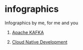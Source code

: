 # infographics
Infographics by me, for me and you


1. [Apache KAFKA](https://github.com/simplymanas/infographics/blob/master/Infographics-ApacheKafka-ByManas.pdf)

2. [Cloud Native Development](https://github.com/simplymanas/infographics/blob/master/Infographics-CloudNative-ByManas.pdf)
